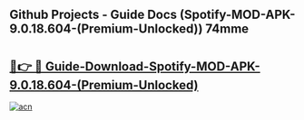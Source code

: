 ## Github Projects - Guide Docs (Spotify-MOD-APK-9.0.18.604-(Premium-Unlocked)) 74mme

# <h2><a href="https://apkcomod.com?title=Spotify-MOD-APK-9.0.18.604-(Premium-Unlocked)">🔗👉 🔴 Guide-Download-Spotify-MOD-APK-9.0.18.604-(Premium-Unlocked) </a></h2>

[![acn](https://github.com/user-attachments/assets/0f9c940e-d8b0-45ae-aac7-cd30a18b3e1c)](https://apkcomod.com?title=Spotify-MOD-APK-9.0.18.604-(Premium-Unlocked))

